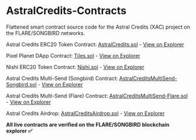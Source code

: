 # AstralCredits-Contracts
Flattened smart contract source code for the Astral Credits (XAC) project on the FLARE/SONGBIRD networks.

Astral Credits ERC20 Token Contract: [AstralCredits.sol](https://github.com/Astral-Credits/Contracts/blob/main/AstralCredits.sol) - [View on Explorer](https://songbird-explorer.flare.network/token/0x61b64c643fCCd6ff34Fc58C8ddff4579A89E2723)

Pixel Planet DApp Contract: [Tiles.sol](https://github.com/Astral-Credits/Contracts/blob/main/Tiles.sol) - [View on Explorer](https://songbird-explorer.flare.network/address/0x93CA88Ee506096816414078664641C07aF731026)

Nishi ERC20 Token Contract: [Nishi.sol](https://github.com/Astral-Credits/Contracts/blob/main/Nishi.sol) - [View on Explorer](https://songbird-explorer.flare.network/address/0xCa80B7557aDbc98426C0B921f8d80c3A5c20729F)

Astral Credits Multi-Send (Songbird) Contract: [AstralCreditsMultiSend-Songbird.sol](https://github.com/Astral-Credits/Contracts/blob/main/AstralCreditsMultiSend-Songbird.sol) - [View on Explorer](https://songbird-explorer.flare.network/address/0x6bDA41F88aDadF96F3149F75dc6ADB0351D4fa1b)

Astral Credits Multi-Send (Flare) Contract: [AstralCreditsMultiSend-Flare.sol](https://github.com/Astral-Credits/Contracts/blob/main/AstralCreditsMultiSend-Flare.sol) - [View on Explorer](https://flare-explorer.flare.network/address/0x93CA88Ee506096816414078664641C07aF731026)

Astral Credits Airdrop: [AstralCreditsAirdrop.sol](https://github.com/Astral-Credits/Contracts/blob/main/AstralCreditsAirdrop.sol) - [View on Explorer](https://songbird-explorer.flare.network/address/0xFbdc400E3878A00Aa50b80E2970521862549fddE?tab=contract)

**All live contracts are verified on the FLARE/SONGBIRD blockchain explorer ✅**
